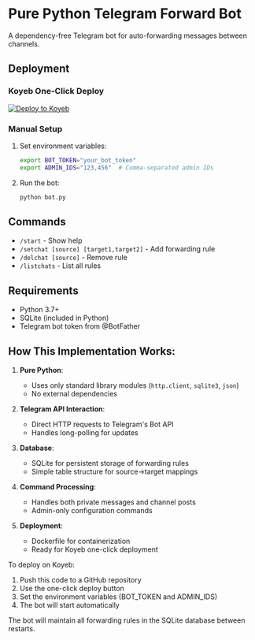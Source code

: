 
# Pure Python Telegram Forward Bot

A dependency-free Telegram bot for auto-forwarding messages between channels.

## Deployment

### Koyeb One-Click Deploy

[![Deploy to Koyeb](https://www.koyeb.com/static/images/deploy/button.svg)](https://app.koyeb.com/deploy?type=git&repository=YOUR_REPO_URL&env[BOT_TOKEN]=YOUR_BOT_TOKEN&env[ADMIN_IDS]=YOUR_ADMIN_IDS&name=forward-bot)

### Manual Setup

1. Set environment variables:
   ```bash
   export BOT_TOKEN="your_bot_token"
   export ADMIN_IDS="123,456"  # Comma-separated admin IDs
   ```

2. Run the bot:
   ```bash
   python bot.py
   ```

## Commands

- `/start` - Show help
- `/setchat [source] [target1,target2]` - Add forwarding rule
- `/delchat [source]` - Remove rule
- `/listchats` - List all rules

## Requirements

- Python 3.7+
- SQLite (included in Python)
- Telegram bot token from @BotFather


## How This Implementation Works:

1. **Pure Python**:
   - Uses only standard library modules (`http.client`, `sqlite3`, `json`)
   - No external dependencies

2. **Telegram API Interaction**:
   - Direct HTTP requests to Telegram's Bot API
   - Handles long-polling for updates

3. **Database**:
   - SQLite for persistent storage of forwarding rules
   - Simple table structure for source→target mappings

4. **Command Processing**:
   - Handles both private messages and channel posts
   - Admin-only configuration commands

5. **Deployment**:
   - Dockerfile for containerization
   - Ready for Koyeb one-click deployment

To deploy on Koyeb:
1. Push this code to a GitHub repository
2. Use the one-click deploy button
3. Set the environment variables (BOT_TOKEN and ADMIN_IDS)
4. The bot will start automatically

The bot will maintain all forwarding rules in the SQLite database between restarts.
